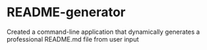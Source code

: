 # README-generator
Created a command-line application that dynamically generates a professional README.md file from user input
